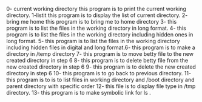 0- current working directory this program is to print the current working directory.
1-listit this program is  to display the list of current directory. 
2- bring me home this program is to bring me to home directory
3- this program is to list the files in the working directory in  long format.
4- this program is to list the files in the working directory including hidden ones in long format.
5- this program is to list the files in the working directory including hidden files in digital and long format.6- this program is to make a directory in /temp directory 
7- this program is to move betty file to the new created directory in step 6
8- this program is to delete betty file from the new created directory in step 6
9- this program is to delete the new created directory in step 6
10- this program is to go back to previous directory.
11- this program is to is to list files in working directory and /boot directory and parent directory with specific order
12- this file is to display file type in /tmp directory.
13- this program is to make symbolic link for ls .
